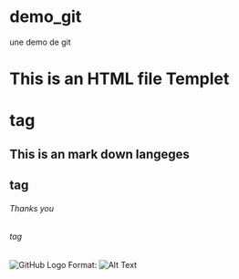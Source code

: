 # demo_git
une demo de git

# This is an HTML file Templet <h1> tag
## This is an mark down langeges<h2> tag
###### Thanks you<h6> tag

![GitHub Logo](/images/logo.png)
Format: ![Alt Text](url)


